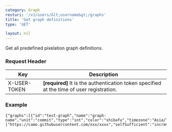 ```yaml
---
category: Graph
resturi: '/v1/users/&lt;username&gt;/graphs'
title: 'Get graph definitions'
type: 'GET'

layout: nil
---
```


Get all predefined pixelation graph definitions.

### Request Header

|Key|Description|
|---|---|
|X-USER-TOKEN|**[required]** It is the authentication token specified at the time of user registration.|


### Example

```$ curl -X GET https://pixe.la/v1/users/a-know/graphs -H 'X-USER-TOKEN:thisissecret'
{"graphs":[{"id":"test-graph","name":"graph-name","unit":"commit","type":"int","color":"shibafu","timezone":"Asia/Tokyo","purgeCacheURLs":["https://camo.githubusercontent.com/xxx/xxxx","selfSufficient":"increment"]}]}```

